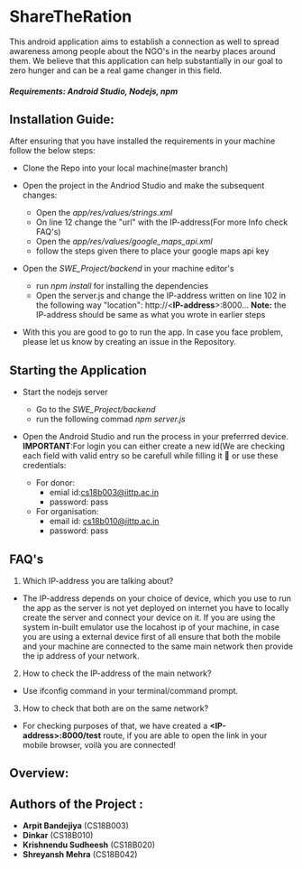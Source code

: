 # ShareTheRation

This android application aims to establish a connection as well to spread awareness among people about the NGO's in the nearby places around them. We believe that this application can help substantially in our goal to zero hunger and can be a real game changer in this field.

##### Requirements: Android Studio, Nodejs, npm
## Installation Guide:
After ensuring that you have installed the requirements in your machine follow the below steps:

* Clone the Repo into your local machine(master branch)
* Open the project in the Andriod Studio and make the subsequent changes:
  * Open the *app/res/values/strings.xml*
  * On line 12 change the "url" with the IP-address(For more Info check FAQ's)
  * Open the *app/res/values/google_maps_api.xml*
  * follow the steps given there to place your google maps api key
* Open the *SWE_Project/backend* in your machine editor's
  * run *npm install* for installing the dependencies 
  * Open the server.js and change the IP-address written on line 102 in the following way
    "location": http://<**IP-address**>:8000... 
    **Note:** the IP-address should be same as what you wrote in earlier steps
 
 * With this you are good to go to run the app. In case you face problem, please let us know by creating an issue in the Repository.

## Starting the Application

* Start the nodejs server
  * Go to the *SWE_Project/backend* 
  * run the following commad *npm server.js*
  
* Open the Android Studio and run the process in your preferrred device.<br/>
**IMPORTANT**:For login you can either create a new id(We are checking each field with valid entry so be carefull while filling it :slightly_smiling_face: or use these credentials:
   * For donor: 
       * emial id:cs18b003@iittp.ac.in
       * password: pass
   * For organisation:
       * email id: cs18b010@iittp.ac.in
       * password: pass
       
## FAQ's

1. Which IP-address you are talking about? 
* The IP-address depends on your choice of device, which you use to run the app as the server is not yet deployed on internet you have to locally create the server and connect your device on it. If you are using the system in-built emulator use the locahost ip of your machine, in case you are using a external device first of all ensure that both the mobile and your machine are connected to the same main network then provide the ip address of your network. 

2. How to check the IP-address of the main network? 
* Use ifconfig command in your terminal/command prompt.

3. How to check that both are on the same network? 
* For checking purposes of that, we have created a **\<IP-address\>:8000/test** route, if you are able to open the link in your mobile browser, voilà you are connected!

## Overview:


## Authors of the Project :

- **Arpit Bandejiya** (CS18B003)
- **Dinkar** (CS18B010)
- **Krishnendu Sudheesh** (CS18B020)
- **Shreyansh Mehra** (CS18B042)
